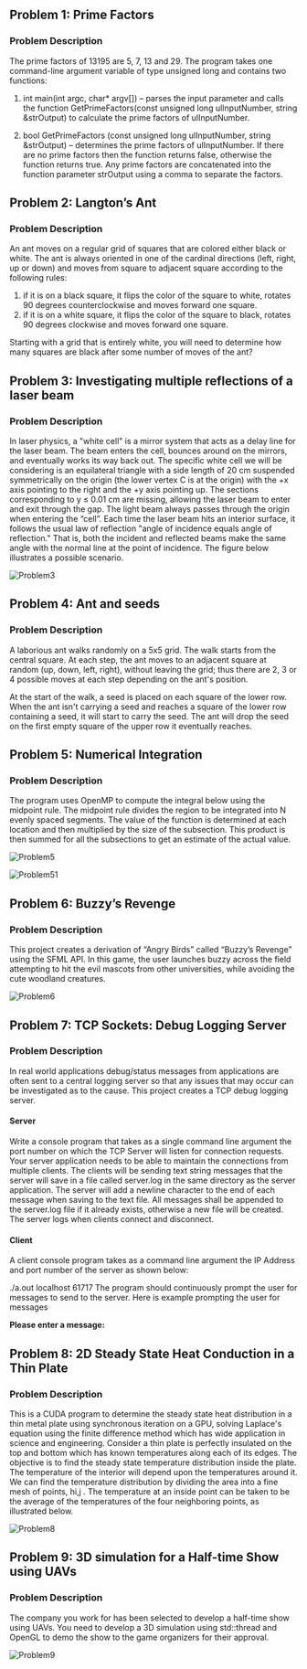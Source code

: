 ## Problem 1: Prime Factors

### Problem Description

The prime factors of 13195 are 5, 7, 13 and 29. The program takes one command-line argument variable of type unsigned long and contains two functions:

1. int main(int argc, char* argv[]) – parses the input parameter and calls the function GetPrimeFactors(const unsigned long ulInputNumber, string &strOutput) to calculate the prime factors of ulInputNumber.

2. bool GetPrimeFactors (const unsigned long ulInputNumber, string &strOutput) – determines the prime factors of ulInputNumber. If there are no prime factors then the function returns false, otherwise the function returns true. Any prime factors are concatenated into the function parameter strOutput using a comma to separate the factors.

## Problem 2: Langton’s Ant

### Problem Description

An ant moves on a regular grid of squares that are colored either black or white. The ant is always oriented in one of the cardinal directions (left, right, up or down) and moves from square to adjacent square according to the following rules:

1. if it is on a black square, it flips the color of the square to white, rotates 90 degrees counterclockwise and moves forward one square.
2.  if it is on a white square, it flips the color of the square to black, rotates 90 degrees clockwise and moves forward one square.

Starting with a grid that is entirely white, you will need to determine how many squares are black after some number of moves of the ant?

## Problem 3: Investigating multiple reflections of a laser beam

### Problem Description

In laser physics, a "white cell" is a mirror system that acts as a delay line for the laser beam. The beam enters the cell, bounces around on the mirrors, and eventually works its way back out. The specific white cell we will be considering is an equilateral triangle with a side length of 20 cm suspended symmetrically on the origin (the lower vertex C is at the origin) with the +x axis pointing to the right and the +y axis pointing up. The sections corresponding to y ≤ 0.01 cm are missing, allowing the laser beam to enter and exit through the gap. The light beam always passes through the origin when entering the “cell”. Each time the laser beam hits an interior surface, it follows the usual law of reflection "angle of incidence equals angle of reflection." That is, both the incident and reflected beams make the same angle with the normal line at the point of incidence. The figure below illustrates a possible scenario.

![Problem3](./Problem3.jpg)

## Problem 4: Ant and seeds

### Problem Description

A laborious ant walks randomly on a 5x5 grid. The walk starts from the central square. At each step, the ant moves to an adjacent square at random (up, down, left, right), without leaving the grid; thus there are 2, 3 or 4 possible moves at each step depending on the ant's position.

At the start of the walk, a seed is placed on each square of the lower row. When the ant isn't carrying a seed and reaches a square of the lower row containing a seed, it will start to carry the seed. The ant will drop the seed on the first empty square of the upper row it eventually reaches.

## Problem 5: Numerical Integration

### Problem Description

The program uses OpenMP to compute the integral below using the midpoint rule. The midpoint rule divides the region to be integrated into N evenly spaced segments. The value of the function is determined at each location and then multiplied by the size of the subsection. This product is then summed for all the subsections to get an estimate of the actual value.

![Problem5](./Problem5.jpg)

![Problem51](./Problem51.jpg)

## Problem 6: Buzzy’s Revenge

### Problem Description

This project creates a derivation of “Angry Birds” called “Buzzy’s Revenge” using the SFML API. In this game, the user launches buzzy across the field attempting to hit the evil mascots from other universities, while avoiding the cute woodland creatures.

![Problem6](./Problem6.jpg)

## Problem 7: TCP Sockets: Debug Logging Server 

### Problem Description

In real world applications debug/status messages from applications are often sent to a central logging server so that any issues that may occur can be investigated as to the cause. This project creates a TCP debug logging server.

#### Server

Write a console program that takes as a single command line argument the port number on which the TCP Server will listen for connection requests. Your server application needs to be able to maintain the connections from multiple clients. The clients will be sending text string messages that the server will save in a file called server.log in the same directory as the server application. The server will add a newline character to the end of each message when saving to the text file. All messages shall be appended to the server.log file if it already exists, otherwise a new file will be created. The server logs when clients connect and disconnect.

#### Client

A client console program takes as a command line argument the IP Address and port number of the server as shown below:

./a.out localhost 61717 The program should continuously prompt the user for messages to send to the server. Here is example prompting the user for messages

**Please enter a message:**

## Problem 8: 2D Steady State Heat Conduction in a Thin Plate

### Problem Description

This is a CUDA program to determine the steady state heat distribution in a thin metal plate using synchronous iteration on a GPU, solving Laplace's equation using the finite difference method which has wide application in science and engineering. Consider a thin plate is perfectly insulated on the top and bottom which has known temperatures along each of its edges. The objective is to find the steady state temperature distribution inside the plate. The temperature of the interior will depend upon the temperatures around it. We can find the temperature distribution by dividing the area into a fine mesh of points, hi,j . The temperature at an inside point can be taken to be the average of the temperatures of the four neighboring points, as illustrated below.

![Problem8](./Problem8.jpg)

## Problem 9: 3D simulation for a Half-time Show using UAVs

### Problem Description

The company you work for has been selected to develop a half-time show using UAVs. You need to develop a 3D simulation using std::thread and OpenGL to demo the show to the game organizers for their approval.

![Problem9](./Problem9.jpg)